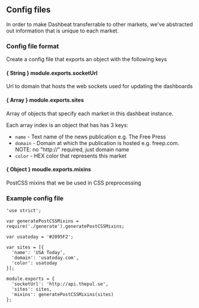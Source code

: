 ## Config files
In order to make Dashbeat transferrable to other markets, we've abstracted out information that is unique to each market.

### Config file format
Create a config file that exports an object with the following keys

#### { String } module.exports.socketUrl
Url to domain that hosts the web sockets used for updating the dashboards

#### { Array } module.exports.sites
Array of objects that specify each market in this dashbeat instance.

Each array index is an object that has has 3 keys:
* `name` - Text name of the news publication e.g. The Free Press
* `domain` - Domain at which the publication is hosted e.g. freep.com. NOTE: no "http://" required, just domain name
* `color` - HEX color that represents this market

#### { Object } moudle.exports.mixins
PostCSS mixins that we be used in CSS preprocessing

### Example config file

```
'use strict';

var generatePostCSSMixins = require('./generate').generatePostCSSMixins;

var usatoday = '#2095F2';

var sites = [{
  'name': 'USA Today',
  'domain': 'usatoday.com',
  'color': usatoday
}];

module.exports = {
  'socketUrl': 'http://api.thepul.se',
  'sites': sites,
  'mixins': generatePostCSSMixins(sites)
};
```